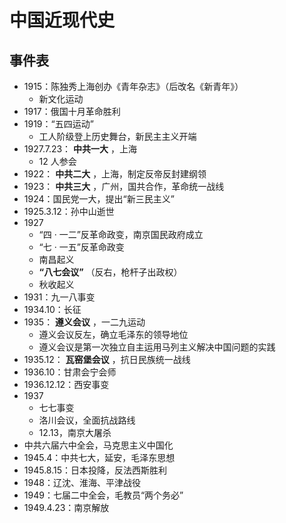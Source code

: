 # 中国近现代史

## 事件表

- 1915：陈独秀上海创办《青年杂志》（后改名《新青年》）
  - 新文化运动
- 1917：俄国十月革命胜利
- 1919：“五四运动”
  - 工人阶级登上历史舞台，新民主主义开端
- 1927.7.23： **中共一大** ，上海
  - 12 人参会
- 1922： **中共二大** ，上海，制定反帝反封建纲领
- 1923： **中共三大** ，广州，国共合作，革命统一战线
- 1924：国民党一大，提出“新三民主义”
- 1925.3.12：孙中山逝世
- 1927
  - “四 · 一二”反革命政变，南京国民政府成立
  - “七 · 一五”反革命政变
  - 南昌起义
  - **“八七会议”** （反右，枪杆子出政权）
  - 秋收起义
- 1931：九一八事变
- 1934.10：长征
- 1935： **遵义会议** ，一二九运动
  - 遵义会议反左，确立毛泽东的领导地位
  - 遵义会议是第一次独立自主运用马列主义解决中国问题的实践
- 1935.12： **瓦窑堡会议** ，抗日民族统一战线
- 1936.10：甘肃会宁会师
- 1936.12.12：西安事变
- 1937
  - 七七事变
  - 洛川会议，全面抗战路线
  - 12.13，南京大屠杀
- 中共六届六中全会，马克思主义中国化
- 1945.4：中共七大，延安，毛泽东思想
- 1945.8.15：日本投降，反法西斯胜利
- 1948：辽沈、淮海、平津战役
- 1949：七届二中全会，毛教员“两个务必”
- 1949.4.23：南京解放